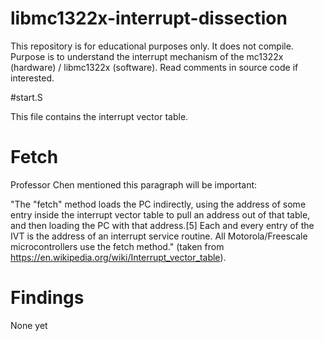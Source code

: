 # libmc1322x-interrupt-dissection
This repository is for educational purposes only. It does not compile. Purpose is to understand the interrupt mechanism of the mc1322x (hardware) / libmc1322x (software). Read comments in source code if interested. 

#start.S

This file contains the interrupt vector table. 

# Fetch

Professor Chen mentioned this paragraph will be important: 

"The "fetch" method loads the PC indirectly, using the address of some entry inside the interrupt vector table to pull an address out of that table, and then loading the PC with that address.[5] Each and every entry of the IVT is the address of an interrupt service routine. All Motorola/Freescale microcontrollers use the fetch method." (taken from https://en.wikipedia.org/wiki/Interrupt_vector_table). 

# Findings
None yet
